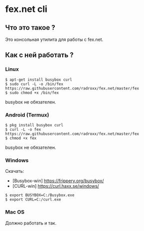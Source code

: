 # fex.net cli
## Что это такое ?
Это консольная утилита для работы с fex.net.
## Как с ней работать ?
### Linux
```
$ apt-get install busybox curl
$ sudo curl -L -o /bin/fex https://raw.githubusercontent.com/radroxx/fex.net/master/fex
$ sudo chmod +x /bin/fex
```
busybox не обязателен.
### Android (Termux)
```
$ pkg install busybox curl
$ curl -L -o fex https://raw.githubusercontent.com/radroxx/fex.net/master/fex
$ chmod +x fex
```
busybox не обязателен.
### Windows
Скачать:
* [Busybox-win] <https://frippery.org/busybox/>
* [CURL-win] <https://curl.haxx.se/windows/>
```
$ export BUSYBOX=C:/Busybox.exe
$ export CURL=C:/curl.exe
```
### Mac OS
Должно работать и так.
